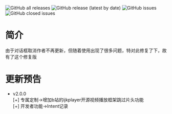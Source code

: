 ![GitHub all releases](https://img.shields.io/github/downloads/Xposed-Modules-Repo/com.mhook.dialog.fix/total?color=1&style=plastic) 
![GitHub release (latest by date)](https://img.shields.io/github/v/release/Xposed-Modules-Repo/com.mhook.dialog.fix?style=plastic)
![GitHub issues](https://img.shields.io/github/issues-raw/Xposed-Modules-Repo/com.mhook.dialog.fix?style=plastic)
![GitHub closed issues](https://img.shields.io/github/issues-closed-raw/Xposed-Modules-Repo/com.mhook.dialog.fix?style=plastic)
# 简介
由于对话框取消作者不再更新，但随着使用出现了很多问题，特对此修复了下，故有了这个修复版
# 更新预告
- v2.0.0  
[+] 专属定制->增加b站的ijkplayer开源视频播放框架跳过片头功能  
[+] 开发者功能->Intent记录



